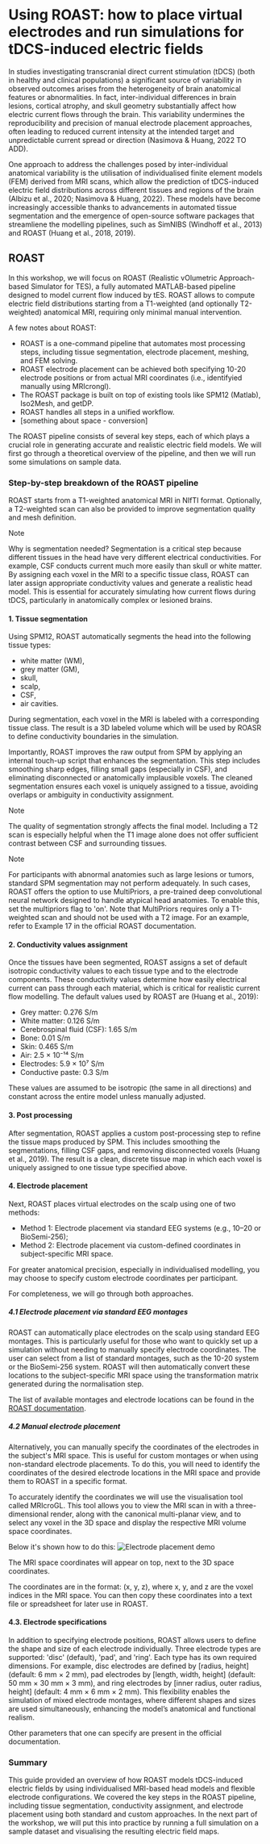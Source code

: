 # Using ROAST: how to place virtual electrodes and run simulations for tDCS-induced electric fields

In studies investigating transcranial direct current stimulation (tDCS) (both in healthy and clinical populations) a significant source of variability in observed outcomes arises from the heterogeneity of brain anatomical features or  abnormalities. In fact, inter-individual differences in brain lesions, cortical atrophy, and skull geometry substantially affect how electric current flows through the brain. This variability undermines the reproducibility and precision of manual electrode placement approaches, often leading to reduced current intensity at the intended target and unpredictable current spread or direction (Nasimova & Huang, 2022 TO ADD).

One approach to address the challenges posed by inter-individual anatomical variability is the utilisation of individualised finite element models (FEM) derived from MRI scans, which allow the prediction of tDCS-induced electric field distributions across different tissues and regions of the brain (Albizu et al., 2020; Nasimova & Huang, 2022). These models have become increasingly accessible thanks to advancements in automated tissue segmentation and the emergence of open-source software packages that streamliene the modelling pipelines, such as SimNIBS (Windhoff et al., 2013) and ROAST (Huang et al., 2018, 2019).


## ROAST
In this workshop, we will focus on ROAST (Realistic vOlumetric Approach-based Simulator for TES), a fully automated MATLAB-based pipeline designed to model current flow induced by tES. ROAST allows to compute electric field distributions starting from a T1-weighted (and optionally T2-weighted) anatomical MRI, requiring only minimal manual intervention.

A few notes about ROAST: 

- ROAST is a one-command pipeline that automates most processing steps, including tissue segmentation, electrode placement, meshing, and FEM solving.
- ROAST electrode placement can be achieved both specifying 10-20 electrode positions or from actual MRI coordinates (i.e., identifyied manually using MRIcrongl).
- The ROAST package is built on top of existing tools like SPM12 (Matlab), Iso2Mesh, and getDP.
- ROAST handles all steps in a unified workflow.
- [something about space - conversion]


The ROAST pipeline consists of several key steps, each of which plays a crucial role in generating accurate and realistic electric field models. We will first go through a theoretical overview of the pipeline, and then we will run some simulations on sample data.

### Step-by-step breakdown of the ROAST pipeline
ROAST starts from a T1-weighted anatomical MRI in NIfTI format. Optionally, a T2-weighted scan can also be provided to improve segmentation quality and mesh definition.

> [!NOTE]  
>Why is segmentation needed?
>Segmentation is a critical step because different tissues in the head have very different electrical conductivities. For example, CSF conducts current much more easily than skull or white matter. By assigning each voxel in the MRI to a specific tissue class, ROAST can later assign appropriate conductivity values and generate a realistic head model. This is essential for accurately simulating how current flows during tDCS, particularly in anatomically complex or lesioned brains.


#### 1. Tissue segmentation
Using SPM12, ROAST automatically segments the head into the following tissue types:

- white matter (WM),
- grey matter (GM),
- skull,
- scalp,
- CSF,
- air cavities. 

During segmentation, each voxel in the MRI is labeled with a corresponding tissue class. The result is a 3D labeled volume which will be used by ROASR to define conductivity boundaries in the simulation.

Importantly, ROAST improves the raw output from SPM by applying an internal touch-up script that enhances the segmentation. This step includes smoothing sharp edges, filling small gaps (especially in CSF), and eliminating disconnected or anatomically implausible voxels. The cleaned segmentation ensures each voxel is uniquely assigned to a tissue, avoiding overlaps or ambiguity in conductivity assignment.


> [!NOTE]  
>The quality of segmentation strongly affects the final model. Including a T2 scan is especially helpful when the T1 image alone does not offer sufficient contrast between CSF and surrounding tissues.


> [!NOTE]  
>For participants with abnormal anatomies such as large lesions or tumors, standard SPM segmentation may not perform adequately. In such cases, ROAST offers the option to use MultiPriors, a pre-trained deep convolutional neural network designed to handle atypical head anatomies. To enable this, set the multipriors flag to 'on'. Note that MultiPriors requires only a T1-weighted scan and should not be used with a T2 image. For an example, refer to Example 17 in the official ROAST documentation.


#### 2. Conductivity values assignment
Once the tissues have been segmented, ROAST assigns a set of default isotropic conductivity values to each tissue type and to the electrode components. These conductivity values determine how easily electrical current can pass through each material, which is critical for realistic current flow modelling. The default values used by ROAST are (Huang et al., 2019):

- Grey matter: 0.276 S/m
- White matter: 0.126 S/m
- Cerebrospinal fluid (CSF): 1.65 S/m
- Bone: 0.01 S/m
- Skin: 0.465 S/m
- Air: 2.5 × 10⁻¹⁴ S/m
- Electrodes: 5.9 × 10⁷ S/m
- Conductive paste: 0.3 S/m

These values are assumed to be isotropic (the same in all directions) and constant across the entire model unless manually adjusted.


#### 3. Post processing
After segmentation, ROAST applies a custom post-processing step to refine the tissue maps produced by SPM. This includes smoothing the segmentations, filling CSF gaps, and removing disconnected voxels (Huang et al., 2019). The result is a clean, discrete tissue map in which each voxel is uniquely assigned to one tissue type specified above.


#### 4. Electrode placement
Next, ROAST places virtual electrodes on the scalp using one of two methods:

- Method 1: Electrode placement via standard EEG systems (e.g., 10–20 or BioSemi-256);
- Method 2: Electrode placement via custom-defined coordinates in subject-specific MRI space.

For greater anatomical precision, especially in individualised modelling, you may choose to specify custom electrode coordinates per participant.

For completeness, we will go through both approaches.


##### 4.1 Electrode placement via standard EEG montages
ROAST can automatically place electrodes on the scalp using standard EEG montages. This is particularly useful for those who want to quickly set up a simulation without needing to manually specify electrode coordinates. The user can select from a list of standard montages, such as the 10-20 system or the BioSemi-256 system. ROAST will then automatically convert these locations to the subject-specific MRI space using the transformation matrix generated during the normalisation step. 

The list of available montages and electrode locations can be found in the [ROAST documentation](https://github.com/andypotatohy/roast/blob/master/capInfo.xlsx). 



##### 4.2 Manual electrode placement
Alternatively, you can manually specify the coordinates of the electrodes in the subject's MRI space. This is useful for custom montages or when using non-standard electrode placements. To do this, you will need to identify the coordinates of the desired electrode locations in the MRI space and provide them to ROAST in a specific format.

To accurately identify the coordinates we will use the visualisation tool called MRIcroGL. This tool allows you to view the MRI scan in with a three-dimensional render, along with the canonical multi-planar view, and to select any voxel in the 3D space and display the respective MRI volume space coordinates. 

Below it's shown how to do this:
![Electrode placement demo](../images/README/ezgif-810074e308f39d.gif)

The MRI space coordinates will appear on top, next to the 3D space coordinates.

The coordinates are in the format: (x, y, z), where x, y, and z are the voxel indices in the MRI space. You can then copy these coordinates into a text file or spreadsheet for later use in ROAST.


#### 4.3. Electrode specifications

In addition to specifying electrode positions, ROAST allows users to define the shape and size of each electrode individually. Three electrode types are supported: 'disc' (default), 'pad', and 'ring'. Each type has its own required dimensions. For example, disc electrodes are defined by [radius, height] (default: 6 mm × 2 mm), pad electrodes by [length, width, height] (default: 50 mm × 30 mm × 3 mm), and ring electrodes by [inner radius, outer radius, height] (default: 4 mm × 6 mm × 2 mm). This flexibility enables the simulation of mixed electrode montages, where different shapes and sizes are used simultaneously, enhancing the model’s anatomical and functional realism.

Other parameters that one can specify are present in the official documentation.

### Summary
This guide provided an overview of how ROAST models tDCS-induced electric fields by using individualised MRI-based head models and flexible electrode configurations. We covered the key steps in the ROAST pipeline, including tissue segmentation, conductivity assignment, and electrode placement using both standard and custom approaches. In the next part of the workshop, we will put this into practice by running a full simulation on a sample dataset and visualising the resulting electric field maps.